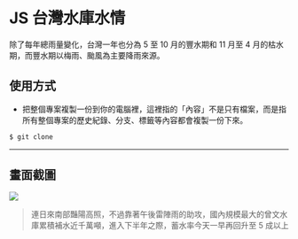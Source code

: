 # JS 台灣水庫水情

除了每年總雨量變化，台灣一年也分為 5 至 10 月的豐水期和 11 月至 4 月的枯水期，而豐水期以梅雨、颱風為主要降雨來源。

## 使用方式
- 把整個專案複製一份到你的電腦裡，這裡指的「內容」不是只有檔案，而是指所有整個專案的歷史紀錄、分支、標籤等內容都會複製一份下來。
```sh
$ git clone
```

----

## 畫面截圖
![](https://i.imgur.com/BiitMZk.png)
> 連日來南部豔陽高照，不過靠著午後雷陣雨的助攻，國內規模最大的曾文水庫累積補水近千萬噸，進入下半年之際，蓄水率今天一早再回升至 5 成以上
